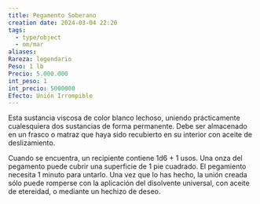 ```yaml
---
title: Pegamento Soberano
creation date: 2024-03-04 22:20
tags:
  - type/object
  - om/mar
aliases: 
Rareza: legendario
Peso: 1 lb
Precio: 5.000.000
int_peso: 1
int_precio: 5000000
Efecto: Unión Irrompible
---
```

Esta sustancia viscosa de color blanco lechoso, uniendo prácticamente cualesquiera dos sustancias de forma permanente. Debe ser almacenado en un frasco o matraz que haya sido recubierto en su interior con aceite de deslizamiento. 

Cuando se encuentra, un recipiente contiene 1d6 + 1 usos. Una onza del pegamento puede cubrir una superficie de 1 pie cuadrado. El pegamiento necesita 1 minuto para untarlo. Una vez que lo has hecho, la unión creada sólo puede romperse con la aplicación del disolvente universal, con aceite de etereidad, o mediante un hechizo de deseo.
